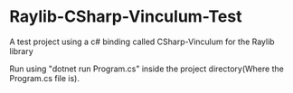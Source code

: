 # Raylib-CSharp-Vinculum-Test
A test project using a c# binding called CSharp-Vinculum for the Raylib library

Run using "dotnet run Program.cs" inside the project directory(Where the Program.cs file is).
